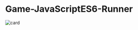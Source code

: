 # Game-JavaScriptES6-Runner
![card](https://github.com/AdrielMinyety/--carrito-de-compras--Js.ecmascript6--/blob/masterGame-JavaScriptES6-Runner.png)
